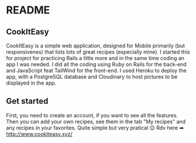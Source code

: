 # README

## CookItEasy
CookItEasy is a simple web application, designed for Mobile primarily (but responsivenes) that lists lots of great recipes (especially mine).
I started this for project for practicing Rails a little more and in the same time coding an app I was needed.
I did all the coding using Ruby on Rails for the back-end and JavaScript feat TailWind for the front-end.
I used Heroku to deploy the app, with a PostgreSQL database and Cloudinary to host pictures to be displayed in the app.

## Get started
First, you need to create an account, if you want to see all the features.
Then you can add your own recipes, see them in the tab "My recipes" and any recipes in your favorites.
Quite simple but very pratical 😉
Rdv here ➡ http://www.cookiteasy.xyz/
